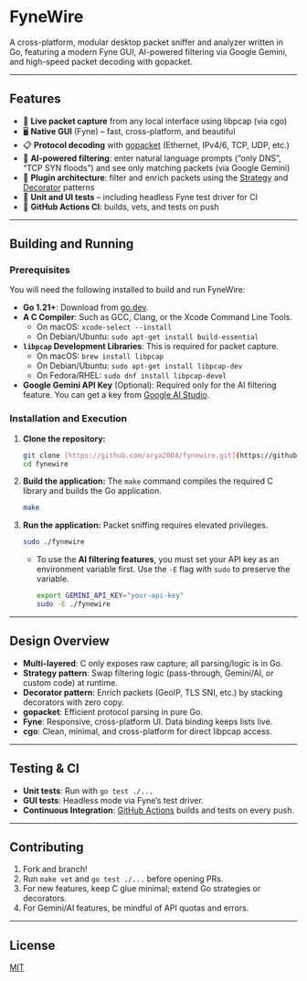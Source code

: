 # FyneWire

A cross-platform, modular desktop packet sniffer and analyzer written in Go, featuring a modern Fyne GUI, AI-powered filtering via Google Gemini, and high-speed packet decoding with gopacket.

---

## Features

* 🚦 **Live packet capture** from any local interface using libpcap (via cgo)
* 🖥️ **Native GUI** (Fyne) – fast, cross-platform, and beautiful
* 📋 **Protocol decoding** with [gopacket](https://github.com/google/gopacket) (Ethernet, IPv4/6, TCP, UDP, etc.)
* 🧠 **AI-powered filtering**: enter natural language prompts (“only DNS”, “TCP SYN floods”) and see only matching packets (via Google Gemini)
* 🔌 **Plugin architecture**: filter and enrich packets using the [Strategy](https://en.wikipedia.org/wiki/Strategy_pattern) and [Decorator](https://en.wikipedia.org/wiki/Decorator_pattern) patterns
* 🧪 **Unit and UI tests** – including headless Fyne test driver for CI
* 🤖 **GitHub Actions CI**: builds, vets, and tests on push

---

## Building and Running

### Prerequisites

You will need the following installed to build and run FyneWire:

* **Go 1.21+**: Download from [go.dev](https://go.dev/doc/install).
* **A C Compiler**: Such as GCC, Clang, or the Xcode Command Line Tools.
    * On macOS: `xcode-select --install`
    * On Debian/Ubuntu: `sudo apt-get install build-essential`
* **`libpcap` Development Libraries**: This is required for packet capture.
    * On macOS: `brew install libpcap`
    * On Debian/Ubuntu: `sudo apt-get install libpcap-dev`
    * On Fedora/RHEL: `sudo dnf install libpcap-devel`
* **Google Gemini API Key** (Optional): Required only for the AI filtering feature. You can get a key from [Google AI Studio](https://ai.google.dev/).

### Installation and Execution

1.  **Clone the repository:**
    ```bash
    git clone [https://github.com/arya2004/fynewire.git](https://github.com/arya2004/fynewire.git)
    cd fynewire
    ```

2.  **Build the application:**
    The `make` command compiles the required C library and builds the Go application.
    ```bash
    make
    ```

3.  **Run the application:**
    Packet sniffing requires elevated privileges.
    ```bash
    sudo ./fynewire
    ```
    
    * To use the **AI filtering features**, you must set your API key as an environment variable first. Use the `-E` flag with `sudo` to preserve the variable.
        ```bash
        export GEMINI_API_KEY="your-api-key"
        sudo -E ./fynewire
        ```

---

## Design Overview

* **Multi-layered**: C only exposes raw capture; all parsing/logic is in Go.
* **Strategy pattern**: Swap filtering logic (pass-through, Gemini/AI, or custom code) at runtime.
* **Decorator pattern**: Enrich packets (GeoIP, TLS SNI, etc.) by stacking decorators with zero copy.
* **gopacket**: Efficient protocol parsing in pure Go.
* **Fyne**: Responsive, cross-platform UI. Data binding keeps lists live.
* **cgo**: Clean, minimal, and cross-platform for direct libpcap access.

---

## Testing & CI

* **Unit tests**: Run with `go test ./...`
* **GUI tests**: Headless mode via Fyne’s test driver.
* **Continuous Integration**: [GitHub Actions](.github/workflows/ci.yml) builds and tests on every push.

---

## Contributing

1. Fork and branch!
2. Run `make vet` and `go test ./...` before opening PRs.
3. For new features, keep C glue minimal; extend Go strategies or decorators.
4. For Gemini/AI features, be mindful of API quotas and errors.

---

## License

[MIT](LICENSE)